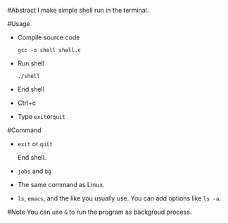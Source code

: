 #Abstract
I make simple shell run in the terminal.

#Usage
* Compile source code

  `gcc -o shell shell.c`
* Run shell

  `./shell`

* End shell
 * Ctrl+c
 * Type `exit`or`quit`

#Command
* `exit` or `quit`

  End shell.
* `jobs` and `bg`
* 
  The same command as Linux.

* `ls`, `emacs`, and the like you usually use. You can add options like `ls -a`.

#Note
You can use `&` to run the program as backgroud process.
